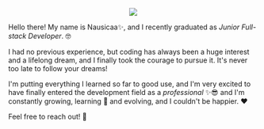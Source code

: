 <p align="center">
  <img src="https://user-images.githubusercontent.com/59041790/102146082-af176900-3e68-11eb-8b74-ef8e98a7f647.png">
</p>

Hello there! My name is Nausicaa:sparkles:, and I recently graduated as _Junior Full-stack Developer_. :nerd_face:

I had no previous experience, but coding has always been a huge interest and a lifelong dream, and I finally took the courage to pursue it. It's never too late to follow your dreams!

I'm putting everything I learned so far to good use, and I'm very excited to have finally entered the development field as a _professional_ :sparkles::sunglasses: and I'm constantly growing, learning :seedling: and evolving, and I couldn't be happier. :heart:

Feel free to reach out! :wave: <!-- In the meantime, here's a preview of my **[portfolio](https://nlusano.netlify.app/):sparkles:** (WIP :warning:)! -->
